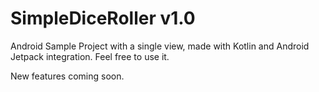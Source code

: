 # SimpleDiceRoller v1.0
Android Sample Project with a single view, made with Kotlin and Android Jetpack integration. 
Feel free to use it. 

New features coming soon. 
